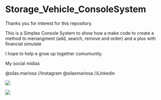 # Storage_Vehicle_ConsoleSystem
 
Thanks you for interest for this repository.

This is a Simples Console System to show how a make code to create a method to menangment (add, search, remove and order) and a plus with financial simulate

I hope to help e grow up together comumunity.

My social midias

@silas.mariosa //Instagram
@silasmariosa //Linkedin

![](https://github.com/silas-mariosa/Storage_Vehicle_ConsoleSystem/blob/main/Storage_Demo.gif)

![](https://github.com/silas-mariosa/Portifolio_1_StoregeCarSystem/blob/main/Portifolio_1_StoregeCarSystem/Storage_Demo2.gif)
